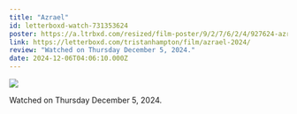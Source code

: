 ```yaml
---
title: "Azrael"
id: letterboxd-watch-731353624
poster: https://a.ltrbxd.com/resized/film-poster/9/2/7/6/2/4/927624-azrael-0-600-0-900-crop.jpg?v=efb1d0614d
link: https://letterboxd.com/tristanhampton/film/azrael-2024/
review: "Watched on Thursday December 5, 2024."
date: 2024-12-06T04:06:10.000Z
---
```

 <p><img src="https://a.ltrbxd.com/resized/film-poster/9/2/7/6/2/4/927624-azrael-0-600-0-900-crop.jpg?v=efb1d0614d"/></p> <p>Watched on Thursday December 5, 2024.</p>